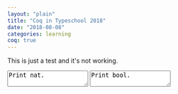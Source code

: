 ```yaml
---
layout: "plain"
title: "Coq in Typeschool 2018"
date: "2018-08-08"
categories: learning
coq: true
---
```


This is just a test and it's not working.

<textarea id="coq-1">
Print nat.
</textarea>


<textarea id="coq-2">
Print bool.
</textarea>
